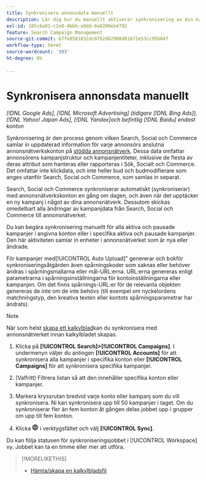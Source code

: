 ```yaml
---
title: Synkronisera annonsdata manuellt
description: Lär dig hur du manuellt aktiverar synkronisering av din kampanjstruktur och kampanjentiteter för annonsnätverk som stöds.
exl-id: 185c6a01-c2e8-4bbb-a9dd-0a8200eb4792
feature: Search Campaign Management
source-git-commit: 67fe8581832dc0762d62908d01672e53cc95b847
workflow-type: tm+mt
source-wordcount: '393'
ht-degree: 0%

---
```


# Synkronisera annonsdata manuellt

*[!DNL Google Ads], [!DNL Microsoft Advertising] (tidigare [!DNL Bing Ads]), [!DNL Yahoo! Japan Ads], [!DNL Yandex]och befintlig [!DNL Baidu] endast konton*

Synkronisering är den process genom vilken Search, Social och Commerce samlar in uppdaterad information för varje annonsörs anslutna annonsnätverkskonton på [stödda annonsnätverk](/help/search-social-commerce/introduction/supported-inventory.md). Dessa data omfattar annonsörens kampanjstruktur och kampanjentiteter, inklusive de flesta av deras attribut som hanteras eller rapporteras i Sök, Socialt och Commerce. Det omfattar inte klickdata, och inte heller bud och budmodifierare som anges utanför Search, Social och Commerce, som samlas in separat.

Search, Social och Commerce synkroniserar automatiskt (synkroniserar) med annonsnätverkskonton en gång om dagen, och även när det upptäcker en ny kampanj i något av dina annonsnätverk. Dessutom skickas omedelbart alla ändringar av kampanjdata från Search, Social och Commerce till annonsnätverket.

Du kan begära synkronisering manuellt för alla aktiva och pausade kampanjer i angivna konton eller i specifika aktiva och pausade kampanjer. Den här aktiviteten samlar in enheter i annonsnätverket som är nya eller ändrade.

För kampanjer med[!UICONTROL Auto Upload]&quot; genererar och bokför synkroniseringsåtgärden även spårningskoder som saknas eller behöver ändras i spårningsmallarna eller mål-URL:erna. URL:erna genereras enligt parametrarna i spårningsinställningarna för kontoinställningarna eller kampanjen. Om det finns spårnings-URL:er för de relevanta objekten genereras de inte om de inte behövs (till exempel om nyckelordens matchningstyp, den kreativa texten eller kontots spårningsparametrar har ändrats).

>[!NOTE]
>
>När som helst [skapa ett kalkylblad](/help/search-social-commerce/campaign-management/bulksheets/bulksheet-download.md)kan du synkronisera med annonsnätverket innan kalkylbladet skapas.

1. Klicka på **[!UICONTROL Search]>[!UICONTROL Campaigns]**. I undermenyn väljer du antingen **[!UICONTROL Accounts]** för att synkronisera alla kampanjer i specifika konton eller **[!UICONTROL Campaigns]** för att synkronisera specifika kampanjer.

1. (Valfritt) Filtrera listan så att den innehåller specifika konton eller kampanjer.

1. Markera kryssrutan bredvid varje konto eller kampanj som du vill synkronisera. Ni kan synkronisera upp till 50 kampanjer i taget. Om du synkroniserar fler än fem konton åt gången delas jobbet upp i grupper om upp till fem konton.

1. Klicka **![Mer](/help/search-social-commerce/assets/more.png "Mer")** i verktygsfältet och välj **[!UICONTROL Sync]**.

Du kan följa statusen för synkroniseringsjobbet i [!UICONTROL Workspace] vy. Jobbet kan ta en timme eller mer att utföra.

>[!MORELIKETHIS]
>
>* [Hämta/skapa en kalkylbladsfil](/help/search-social-commerce/campaign-management/bulksheets/bulksheet-download.md)
